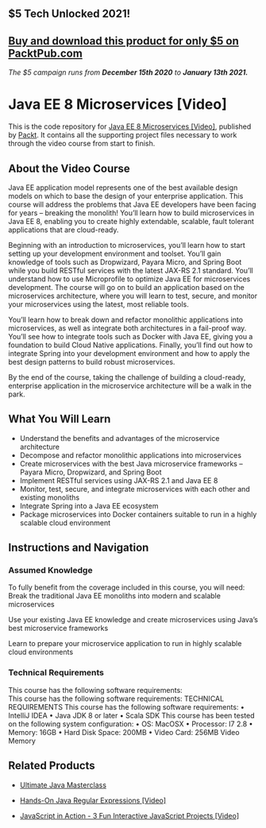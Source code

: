 ## $5 Tech Unlocked 2021!
[Buy and download this product for only $5 on PacktPub.com](https://www.packtpub.com/)
-----
*The $5 campaign         runs from __December 15th 2020__ to __January 13th 2021.__*

# Java EE 8 Microservices [Video]
This is the code repository for [Java EE 8 Microservices [Video]](https://www.packtpub.com/application-development/java-ee-8-microservices-video?utm_source=github&utm_medium=repository&utm_campaign=9781788470377), published by [Packt](https://www.packtpub.com/?utm_source=github). It contains all the supporting project files necessary to work through the video course from start to finish.
## About the Video Course
Java EE application model represents one of the best available design models on which to base the design of your enterprise application. This course will address the problems that Java EE developers have been facing for years – breaking the monolith! You’ll learn how to build microservices in Java EE 8, enabling you to create highly extendable, scalable, fault tolerant applications that are cloud-ready. 

Beginning with an introduction to microservices, you’ll learn how to start setting up your development environment and toolset. You’ll gain knowledge of tools such as Dropwizard, Payara Micro, and Spring Boot while you build RESTful services with the latest JAX-RS 2.1 standard. You’ll understand how to use Microprofile to optimize Java EE for microservices development. The course will go on to build an application based on the microservices architecture, where you will learn to test, secure, and monitor your microservices using the latest, most reliable tools. 

You’ll learn how to break down and refactor monolithic applications into microservices, as well as integrate both architectures in a fail-proof way. You’ll see how to integrate tools such as Docker with Java EE, giving you a foundation to build Cloud Native applications. Finally, you’ll find out how to integrate Spring into your development environment and how to apply the best design patterns to build robust microservices.

By the end of the course, taking the challenge of building a cloud-ready, enterprise application in the microservice architecture will be a walk in the park.

<H2>What You Will Learn</H2>
<DIV class=book-info-will-learn-text>
<UL>
<LI>Understand the benefits and advantages of the microservice architecture 
<LI>Decompose and refactor monolithic applications into microservices 
<LI>Create microservices with the best Java microservice frameworks – Payara Micro, Dropwizard, and Spring Boot 
<LI>Implement RESTful services using JAX-RS 2.1 and Java EE 8 
<LI>Monitor, test, secure, and integrate microservices with each other and existing monoliths 
<LI>Integrate Spring into a Java EE ecosystem 
<LI>Package microservices into Docker containers suitable to run in a highly scalable cloud environment </LI></UL></DIV>

## Instructions and Navigation
### Assumed Knowledge
To fully benefit from the coverage included in this course, you will need:<br/>
 Break the traditional Java EE monoliths into modern and scalable microservices

 Use your existing Java EE knowledge and create microservices using Java’s best microservice frameworks

 Learn to prepare your microservice application to run in highly scalable cloud environments

### Technical Requirements
This course has the following software requirements:<br/>
This course has the following software requirements:
TECHNICAL REQUIREMENTS This course has the following software requirements: •	IntelliJ IDEA •	Java JDK 8 or later •	Scala SDK This course has been tested on the following system configuration: •	OS: MacOSX •	Processor: I7 2.8 •	Memory: 16GB • Hard Disk Space: 200MB •	Video Card: 256MB Video Memory

## Related Products
* [Ultimate Java Masterclass](https://www.packtpub.com/web-development/ultimate-java-masterclass?utm_source=github&utm_medium=repository&utm_campaign=9781838556921)

* [Hands-On Java Regular Expressions [Video]](https://www.packtpub.com/application-development/hands-java-regular-expressions-video?utm_source=github&utm_medium=repository&utm_campaign=9781838555900)

* [JavaScript in Action - 3 Fun Interactive JavaScript Projects [Video]](https://www.packtpub.com/application-development/javascript-action-3-fun-interactive-javascript-projects-video?utm_source=github&utm_medium=repository&utm_campaign=9781838824273)

